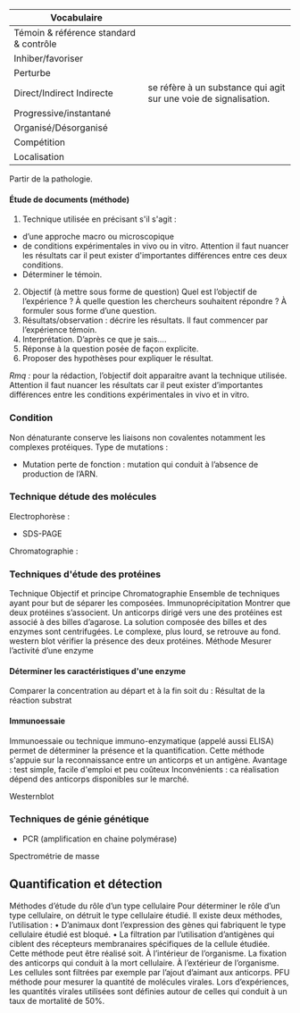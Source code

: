 | Vocabulaire | |
|---|---|
| Témoin & référence standard & contrôle	| |
| Inhiber/favoriser	| |
| Perturbe	| |
| Direct/Indirect	Indirecte | se réfère à un substance qui agit sur une voie de signalisation. |
| Progressive/instantané	| |
| Organisé/Désorganisé | |
| Compétition | |
| Localisation || 

Partir de la pathologie.

#### Étude de documents (méthode)

1.	Technique utilisée en précisant s'il s'agit :
 *	d’une approche macro ou microscopique
 *	de conditions expérimentales in vivo ou in vitro. Attention il faut nuancer les résultats car il peut exister d'importantes différences entre ces deux conditions.
 *	Déterminer le témoin.

2.	Objectif (à mettre sous forme de question) Quel est l’objectif de l’expérience ? À quelle question les chercheurs souhaitent répondre ? À formuler sous forme d’une question.
3.	Résultats/observation : décrire les résultats. Il faut commencer par l’expérience témoin.
4.	Interprétation. D’après ce que je sais….
5.	Réponse à la question posée de façon explicite.
6.	Proposer des hypothèses pour expliquer le résultat.

_Rmq :_  pour la rédaction, l’objectif doit apparaitre avant la technique utilisée.
Attention il faut nuancer les résultats car il peut exister d’importantes différences entre les conditions expérimentales in vivo et in vitro.

### Condition
Non dénaturante conserve les liaisons non covalentes notamment les complexes protéiques.
Type de mutations :
*	Mutation perte de fonction : mutation qui conduit à l’absence de production de l’ARN.

### Technique détude des molécules

Electrophorèse :
* SDS-PAGE

Chromatographie :

### Techniques d'étude des protéines

Technique	Objectif et principe
Chromatographie	Ensemble de techniques ayant pour but de séparer les composées.
Immunoprécipitation	Montrer que deux protéines s’associent.
Un anticorps dirigé vers une des protéines est associé à des billes d’agarose. La solution composée des billes et des enzymes sont centrifugées. Le complexe, plus lourd, se retrouve au fond.
western blot	vérifier la présence des deux protéines.
Méthode
Mesurer l’activité d’une enzyme
 
#### Déterminer les caractéristiques d'une enzyme 

Comparer la concentration au départ et à la fin soit du :
Résultat de la réaction	substrat

#### Immunoessaie

Immunoessaie ou technique immuno-enzymatique (appelé aussi ELISA) permet de déterminer la présence et la quantification. Cette méthode s'appuie sur la reconnaissance entre un anticorps et un antigène.
Avantage : test simple, facile d'emploi et peu coûteux
Inconvénients : ca réalisation dépend des anticorps disponibles sur le marché.

Westernblot

### Techniques de génie génétique

* PCR (amplification en chaine polymérase)

Spectrométrie de masse

## Quantification et détection

Méthodes d’étude du rôle d’un type cellulaire
Pour déterminer le rôle d’un type cellulaire, on détruit le type cellulaire étudié. Il existe deux méthodes, l’utilisation :
•	D’animaux dont l’expression des gènes qui fabriquent le type cellulaire étudié est bloqué.
•	La filtration par l’utilisation d’antigènes qui ciblent des récepteurs membranaires spécifiques de la cellule étudiée. Cette méthode peut être réalisé soit.
À l’intérieur de l’organisme. La fixation des anticorps qui conduit à la mort cellulaire.	À l’extérieur de l’organisme. Les cellules sont filtrées par exemple par l’ajout d’aimant aux anticorps.
PFU méthode pour mesurer la quantité de molécules virales. Lors d’expériences, les quantités virales utilisées sont définies autour de celles qui conduit à un taux de mortalité de 50%.
